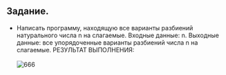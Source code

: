 ## Задание.
- Написать программу, находящую все варианты разбиений натурального числа n на слагаемые. Входные данные: n. Выходные данные: все упорядоченные варианты разбиений числа n на слагаемые.
РЕЗУЛЬТАТ ВЫПОЛНЕНИЯ:<br><br>
![666](https://github.com/pirocsilin/educational/assets/97364957/bb3815e4-d52b-41b5-afd9-dea985f276cd)

